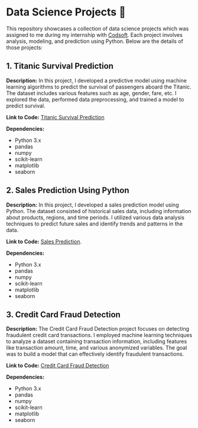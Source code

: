 # Data Science Projects 🚀

This repository showcases a collection of data science projects which was assigned to me during my internship with [Codsoft](https://www.linkedin.com/company/codsoft/mycompany/). Each project involves analysis, modeling, and prediction using Python. Below are the details of those projects:

## 1. Titanic Survival Prediction

**Description:** In this project, I developed a predictive model using machine learning algorithms to predict the survival of passengers aboard the Titanic. The dataset includes various features such as age, gender, fare, etc. I explored the data, performed data preprocessing, and trained a model to predict survival.

**Link to Code:** [Titanic Survival Prediction](https://github.com/nikhilsatija/CODSOFT/tree/main/Titanic%20Survival%20Prediction)

**Dependencies:**
- Python 3.x
- pandas
- numpy
- scikit-learn
- matplotlib
- seaborn

## 2. Sales Prediction Using Python

**Description:** In this project, I developed a sales prediction model using Python. The dataset consisted of historical sales data, including information about products, regions, and time periods. I utilized various data analysis techniques to predict future sales and identify trends and patterns in the data.

**Link to Code:** [Sales Prediction](https://github.com/nikhilsatija/CODSOFT/tree/main/Sales%20Prediction).

**Dependencies:**
- Python 3.x
- pandas
- numpy
- scikit-learn
- matplotlib
- seaborn

## 3. Credit Card Fraud Detection

**Description:** The Credit Card Fraud Detection project focuses on detecting fraudulent credit card transactions. I employed machine learning techniques to analyze a dataset containing transaction information, including features like transaction amount, time, and various anonymized variables. The goal was to build a model that can effectively identify fraudulent transactions.

**Link to Code:** [Credit Card Fraud Detection](https://github.com/nikhilsatija/CODSOFT/tree/main/Credit%20Card%20Fraud%20Detection)

**Dependencies:**
- Python 3.x
- pandas
- numpy
- scikit-learn
- matplotlib
- seaborn

